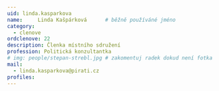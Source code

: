 ```yaml
---
uid: linda.kasparkova
name:     Linda Kašpárková  	# běžně používáné jméno
category:
  - clenove
ordclenove: 22
description: Členka místního sdružení
profession: Politická konzultantka
# img: people/stepan-strebl.jpg # zakomentuj radek dokud není fotka
mail:
  - linda.kasparkova@pirati.cz
profiles:
---
```

